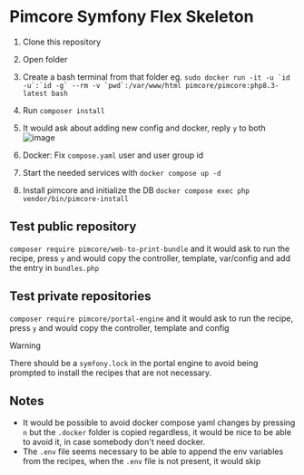 # Pimcore Symfony Flex Skeleton

1. Clone this repository
2. Open folder
3. Create a bash terminal from that folder eg. ```sudo docker run -it -u `id -u`:`id -g` --rm -v `pwd`:/var/www/html pimcore/pimcore:php8.3-latest bash```
4. Run `composer install`
5. It would ask about adding new config and docker, reply `y` to both
![image](https://github.com/user-attachments/assets/b27af085-5839-40e2-8c3c-db30cde0b28b)


6. Docker: Fix `compose.yaml` user and user group id
7. Start the needed services with `docker compose up -d`
8. Install pimcore and initialize the DB `docker compose exec php vendor/bin/pimcore-install`

## Test public repository

`composer require pimcore/web-to-print-bundle` and it would ask to run the recipe, press `y` and would copy the controller, template, var/config and add the entry in `bundles.php`

## Test private repositories

`composer require pimcore/portal-engine` and it would ask to run the recipe, press `y` and would copy the controller, template and config 
> [!WARNING]  
> There should be a `symfony.lock` in the portal engine to avoid being prompted to install the recipes that are not necessary.



## Notes
- It would be possible to avoid docker compose yaml changes by pressing `n` but the `.docker` folder is copied regardless, it would be nice to be able to avoid it, in case somebody don't need docker.
- The `.env` file seems necessary to be able to append the env variables from the recipes, when the `.env` file is not present, it would skip

